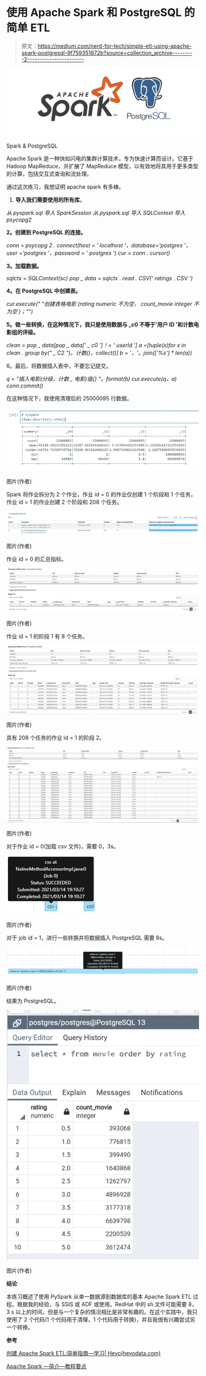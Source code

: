 # 使用 Apache Spark 和 PostgreSQL 的简单 ETL

> 原文：<https://medium.com/nerd-for-tech/simple-etl-using-apache-spark-postgresql-9f759351872b?source=collection_archive---------2----------------------->

![](img/f4454a44ce4e2c0f7b9edc06ee14540d.png)

Spark & PostgreSQL

Apache Spark 是一种快如闪电的集群计算技术，专为快速计算而设计。它基于 Hadoop MapReduce，并扩展了 MapReduce 模型，以有效地将其用于更多类型的计算，包括交互式查询和流处理。

通过这次练习，我想证明 apache spark 有多棒。

1.  **导入我们需要使用的所有库**。

*从 pyspark.sql 导入 SparkSession
从 pyspark.sql 导入 SQLContext
导入 psycopg2*

**2。创建到 PostgreSQL 的连接。**

*conn = psycopg 2 . connect(host = ' localhost '，database='postgres '，user ='postgres '，password = ' postgres ')
cur = conn . cursor()*

**3。加载数据。**

*sqlctx = SQLContext(sc)
pop _ data = sqlctx . read . CSV(' ratings . CSV ')*

**4。在 PostgreSQL 中创建表。**

*cur.execute(" "创建表格电影
(rating numeric 不为空，
count_movie integer 不为空
)；"”)*

**5。做一些转换，在这种情况下，我只是使用数据与 _c0 不等于'用户 ID '和计数电影组的评级。**

*clean = pop _ data[pop _ data[' _ c0 ']！= ' userId ']
a =[tuple(x)for x in clean . group by(" _ C2 ")。计数()。collect()]
b = '，'。join(['%s'] * len(a))*

6。最后，将数据插入表中，不要忘记提交。

*q = "插入电影(分级，计数 _ 电影)值{} "。format(b)
cur.execute(q，a)
conn.commit()*

在这种情况下，我使用清理后的 25000095 行数据。

![](img/71d58d135372defb26db7569268f3baf.png)

图片(作者)

Spark 将作业拆分为 2 个作业，作业 id = 0 的作业仅创建 1 个阶段和 1 个任务，作业 id = 1 的作业创建 2 个阶段和 208 个任务。

![](img/c72ba869567880527e489cfabccf8f26.png)

图片(作者)

作业 id = 0 的汇总指标。

![](img/124bf6a5310895d658d26658b43301af.png)

图片(作者)

作业 id = 1 的阶段 1 有 8 个任务。

![](img/a66d3adbbf827604b1d9fe360f2dc232.png)

图片(作者)

具有 208 个任务的作业 id = 1 的阶段 2。

![](img/75864497583e8b9a3f65f6f1a6a8280a.png)

图片(作者)

对于作业 id = 0(加载 csv 文件)，需要 0，3s。

![](img/8890fdaf0dbee3a5347ffa203f0f2677.png)

图片(作者)

对于 job id = 1，进行一些转换并将数据插入 PostgreSQL 需要 8s。

![](img/8579e4392442159de68ed9a245127b40.png)

图片(作者)

结果为 PostgreSQL。

![](img/25ea82780d67a819ddbf1a375abe5bd2.png)

图片(作者)

**结论**

本练习概述了使用 PySpark 从单一数据源到数据库的基本 Apache Spark ETL 过程。根据我的经验，与 SSIS 或 ADF 或使用。RedHat 中的 sh 文件可能需要 8，3 s 以上的时间，但是与一个复杂的情况相比是非常有趣的。在这个实践中，我只使用了 2 个代码(1 个代码用于清理，1 个代码用于转换)，并且我很有兴趣尝试另一个转换。

**参考**

[创建 Apache Spark ETL:简单指南—学习| Hevo(hevodata.com)](https://hevodata.com/learn/create-an-apache-spark-etl/)

[Apache Spark —简介—教程要点](https://www.tutorialspoint.com/apache_spark/apache_spark_introduction.htm)